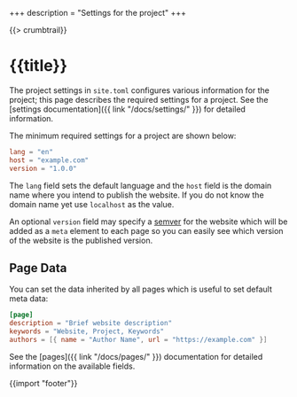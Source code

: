 +++
description = "Settings for the project"
+++

{{> crumbtrail}}

# {{title}}

The project settings in `site.toml` configures various information for the project;  this page describes the required settings for a project. See the [settings documentation]({{ link "/docs/settings/" }}) for detailed information.

The minimum required settings for a project are shown below:

```toml
lang = "en"
host = "example.com"
version = "1.0.0"
```

The `lang` field sets the default language and the `host` field is the domain name where you intend to publish the website. If you do not know the domain name yet use `localhost` as the value.

An optional `version` field may specify a [semver][] for the website which will be added as a `meta` element to each page so you can easily see which version of the website is the published version.

## Page Data

You can set the data inherited by all pages which is useful to set default meta data:

```toml
[page]
description = "Brief website description"
keywords = "Website, Project, Keywords"
authors = [{ name = "Author Name", url = "https://example.com" }]
```

See the [pages]({{ link "/docs/pages/" }}) documentation for detailed information on the available fields.

{{import "footer"}}

[semver]: https://semver.org/
